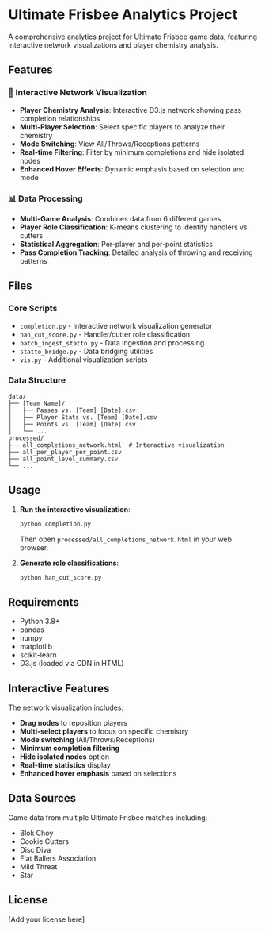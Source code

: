 # Ultimate Frisbee Analytics Project

A comprehensive analytics project for Ultimate Frisbee game data, featuring interactive network visualizations and player chemistry analysis.

## Features

### 🥏 Interactive Network Visualization
- **Player Chemistry Analysis**: Interactive D3.js network showing pass completion relationships
- **Multi-Player Selection**: Select specific players to analyze their chemistry
- **Mode Switching**: View All/Throws/Receptions patterns
- **Real-time Filtering**: Filter by minimum completions and hide isolated nodes
- **Enhanced Hover Effects**: Dynamic emphasis based on selection and mode

### 📊 Data Processing
- **Multi-Game Analysis**: Combines data from 6 different games
- **Player Role Classification**: K-means clustering to identify handlers vs cutters
- **Statistical Aggregation**: Per-player and per-point statistics
- **Pass Completion Tracking**: Detailed analysis of throwing and receiving patterns

## Files

### Core Scripts
- `completion.py` - Interactive network visualization generator
- `han_cut_score.py` - Handler/cutter role classification
- `batch_ingest_statto.py` - Data ingestion and processing
- `statto_bridge.py` - Data bridging utilities
- `vis.py` - Additional visualization scripts

### Data Structure
```
data/
├── [Team Name]/
│   ├── Passes vs. [Team] [Date].csv
│   ├── Player Stats vs. [Team] [Date].csv
│   ├── Points vs. [Team] [Date].csv
│   └── ...
processed/
├── all_completions_network.html  # Interactive visualization
├── all_per_player_per_point.csv
├── all_point_level_summary.csv
└── ...
```

## Usage

1. **Run the interactive visualization**:
   ```bash
   python completion.py
   ```
   Then open `processed/all_completions_network.html` in your web browser.

2. **Generate role classifications**:
   ```bash
   python han_cut_score.py
   ```

## Requirements

- Python 3.8+
- pandas
- numpy
- matplotlib
- scikit-learn
- D3.js (loaded via CDN in HTML)

## Interactive Features

The network visualization includes:
- **Drag nodes** to reposition players
- **Multi-select players** to focus on specific chemistry
- **Mode switching** (All/Throws/Receptions)
- **Minimum completion filtering**
- **Hide isolated nodes** option
- **Real-time statistics** display
- **Enhanced hover emphasis** based on selections

## Data Sources

Game data from multiple Ultimate Frisbee matches including:
- Blok Choy
- Cookie Cutters  
- Disc Diva
- Flat Ballers Association
- Mild Threat
- Star

## License

[Add your license here]
